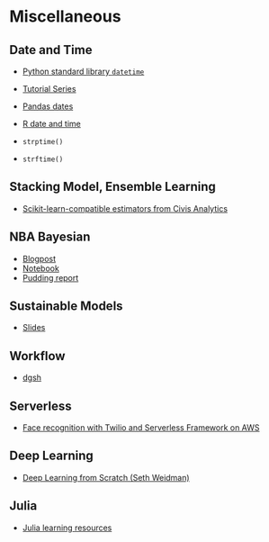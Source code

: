 # Miscellaneous

## Date and Time
* [Python standard library `datetime`](https://docs.python.org/3/library/datetime.html)
* [Tutorial Series](https://github.com/chalmerlowe/jarvis_II)
* [Pandas dates](https://github.com/chalmerlowe/jarvis_II/tree/master/20_pandas_dates)
* [R date and time](https://www.stat.berkeley.edu/~s133/dates.html)

* `strptime()`
* `strftime()`

## Stacking Model, Ensemble Learning
* [Scikit-learn-compatible estimators from Civis Analytics](https://github.com/civisanalytics/civisml-extensions)

## NBA Bayesian
* [Blogpost](http://austinrochford.com/posts/2017-04-04-nba-irt.html)
* [Notebook](https://gist.github.com/AustinRochford/d1eb474ad4802e1b9edc790c4a9d2e0d)
* [Pudding report](https://pudding.cool/2017/02/two-minute-report/)

## Sustainable Models
* [Slides](https://github.com/therriault/slides/blob/master/Learning%20in%20Cycles_%20Implementing%20Sustainable%20Machine%20Learning%20Models%20in%20Production%20-%20November%202017.pdf)

## Workflow
* [dgsh](https://www.spinellis.gr/sw/dgsh/)

## Serverless
* [Face recognition with Twilio and Serverless Framework on AWS](https://github.com/skarlekar/faces)

## Deep Learning
* [Deep Learning from Scratch (Seth Weidman)](https://github.com/SethHWeidman/ODSC_Neural_Nets_11-04-17)

## Julia
* [Julia learning resources](https://julialang.org/learning/)

